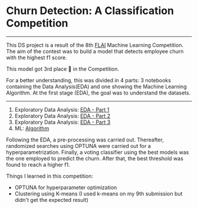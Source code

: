 # Churn Detection: A Classification Competition

***
This DS project is a result of the 8th [FLAI](https://www.flai.com.br/) Machine Learning Competition. 
The aim of the contest was to build a model that detects employee churn with the highest f1 score.

This model got 3rd place 🥉 in the Competition.

For a better understanding, this was divided in 4 parts: 3 notebooks containing the Data Analysis(EDA) and one showing the Machine Learning Algorithm. At the first stage (EDA), the goal was to understand the datasets.

---

1.	Exploratory Data Analysis: [EDA - Part 1](https://github.com/camilamaestrelli/Employee-Churn-Classification-Competition/blob/main/EDA1_8th_FLAI_ML_Competition.ipynb)
2.	Exploratory Data Analysis: [EDA - Part 2](https://github.com/camilamaestrelli/Employee-Churn-Classification-Competition/blob/main/EDA2_8th_FLAI_ML_Competition.ipynb)
3.	Exploratory Data Analysis: [EDA - Part 3](https://github.com/camilamaestrelli/Employee-Churn-Classification-Competition/blob/main/EDA3_8th_FLAI_ML_Competition.ipynb)
4.	ML: [Algorithm](https://github.com/camilamaestrelli/Employee-Churn-Classification-Competition/blob/main/ALGORITHM_8FLAI_GIT.ipynb)

Following the EDA, a pre-processing was carried out. Thereafter, randomized searches using OPTUNA were carried out for a hyperparametrization.
Finally, a voting classifier using the best models was the one employed to predict the churn. After that, the best threshold was found to reach a higher f1.



Things I learned in this competition:
-	OPTUNA for hyperparameter optimization
-	Clustering using K-means (I used k-means on my 9th submission but didn't get the expected result)


